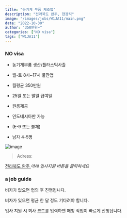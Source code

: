 ```yaml
---
title: "농기계 부품 제조업"
description: "전라북도 완주, 현장직"
image: "/images/jobs/W1JA11/main.png"
date: "2022-10-30"
author: "350만원~"
categories: ["NO visa"]
tags: ["W1JA11"]
---
```


<!--### need a visa-->
### NO visa

* 농기계부품 생산/플라스틱사출
* 월-토 8시~17시 풀잔업
* 월평균 350만원

* 25일 또는 말일 급여일
* 원룸제공

* 인도네시아만 가능
* (E-9 또는 불체)
* 남자 4-5명

![image](/images/jobs/W1JA11/map.png)

> Adress:
<a target="_blank" rel="noopener noreferrer" href="https://map.naver.com/v5/search/%EB%8C%80%EA%B5%AC%20%EB%B6%81%EA%B5%AC%20%EA%B8%88%ED%98%B8%EB%8F%99/address/14307415.47784901,4287474.920235993,%EB%8C%80%EA%B5%AC%EA%B4%91%EC%97%AD%EC%8B%9C%20%EB%B6%81%EA%B5%AC%20%EA%B8%88%ED%98%B8%EB%8F%99,adm?c=14305615.8222110,4287457.5522424,12.85,0,0,0,dh&isCorrectAnswer=true">
    전라북도 완주
</a>
<!--
장태기
-->
<cite>아래 입사지원 버튼을 클릭하세요</cite>

### a job guide
비자가 없으면 협의 후 진행됩니다.

비자가 있으면 평균 한 달 정도 기다려야 합니다.

입사 지원 시 회사 코드를 입력하면 매칭 작업이 빠르게 진행됩니다.